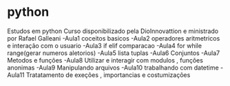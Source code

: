 # python
Estudos em python
Curso disponibilizado pela DioInnovattion e ministrado por Rafael Galleani
-Aula1 coceitos basicos
-Aula2 operadores aritmetricos e interação com o usuario
-Aula3 if elif comparacao
-Aula4 for while range(gerar numeros aletorios)
-Aula5 lista tuplas 
-Aula6 Conjuntos
-Aula7 Metodos e funções
-Aula8 Utilizar e interagir com modulos , funções anonimas
-Aula9 Manipulando arquivos
-Aula10 trabalhando com datetime
-Aula11 Tratatamento de exeções , importancias e costumizações



